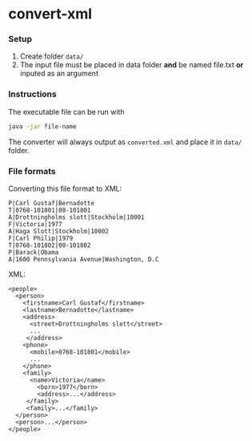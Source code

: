 # convert-xml 

### Setup

1. Create folder `data/`
2. The input file must be placed in data folder **and** be named file.txt **or** inputed as an argument

### Instructions

The executable file can be run with

```bash
java -jar file-name
```

The converter will always output as `converted.xml` and place it in `data/` folder.


### File formats

Converting this file format to XML:

```
P|Carl Gustaf|Bernadotte
T|0768-101801|08-101801
A|Drottningholms slott|Stockholm|10001
F|Victoria|1977
A|Haga Slott|Stockholm|10002
F|Carl Philip|1979
T|0768-101802|08-101802
P|Barack|Obama
A|1600 Pennsylvania Avenue|Washington, D.C
```

XML: 

```
<people>
  <person>
    <firstname>Carl Gustaf</firstname>
    <lastname>Bernadotte</lastname>
    <address>
      <street>Drottningholms slott</street>
      ...
     </address>
    <phone>
      <mobile>0768-101801</mobile>
      ...
    </phone>
    <family>
      <name>Victoria</name>
        <born>1977</born>
        <address>...</address>
     </family>
     <family>...</family>
  </person>
  <person>...</person>
</people>
```